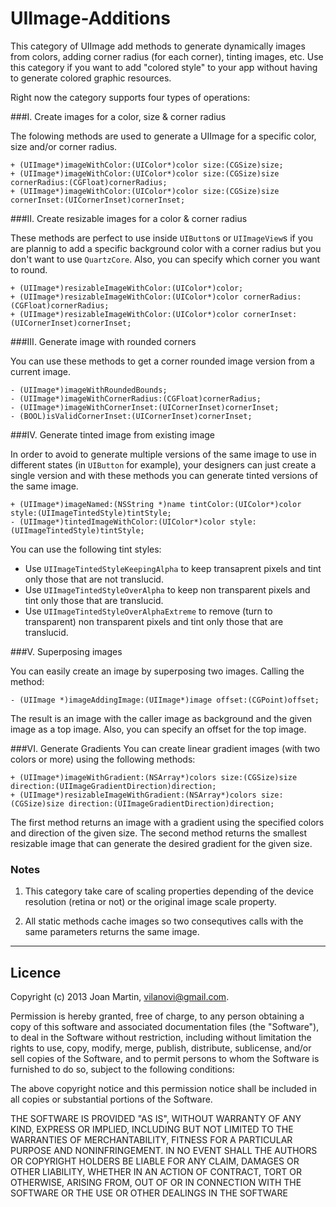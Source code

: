 UIImage-Additions
=================

This category of UIImage add methods to generate dynamically images from colors, adding corner radius (for each corner), tinting images, etc. Use this category if you want to add "colored style" to your app without having to generate colored graphic resources.

Right now the category supports four types of operations:

###I. Create images for a color, size & corner radius


The folowing methods are used to generate a UIImage for a specific color, size and/or corner radius.

  	+ (UIImage*)imageWithColor:(UIColor*)color size:(CGSize)size;
	+ (UIImage*)imageWithColor:(UIColor*)color size:(CGSize)size cornerRadius:(CGFloat)cornerRadius;
	+ (UIImage*)imageWithColor:(UIColor*)color size:(CGSize)size cornerInset:(UICornerInset)cornerInset;

###II. Create resizable images for a color & corner radius

These methods are perfect to use inside `UIButton`s or `UIImageView`s if you are plannig to add a specific background color with a corner radius but you don't want to use `QuartzCore`. Also, you can specify which corner you want to round.


	+ (UIImage*)resizableImageWithColor:(UIColor*)color;
	+ (UIImage*)resizableImageWithColor:(UIColor*)color cornerRadius:(CGFloat)cornerRadius;
	+ (UIImage*)resizableImageWithColor:(UIColor*)color cornerInset:(UICornerInset)cornerInset;
	

###III. Generate image with rounded corners

You can use these methods to get a corner rounded image version from a current image.

	- (UIImage*)imageWithRoundedBounds;
	- (UIImage*)imageWithCornerRadius:(CGFloat)cornerRadius;
	- (UIImage*)imageWithCornerInset:(UICornerInset)cornerInset;
	- (BOOL)isValidCornerInset:(UICornerInset)cornerInset;
	
###IV. Generate tinted image from existing image

In order to avoid to generate multiple versions of the same image to use in different states (in `UIButton` for example), your designers can just create a single version and with these methods you can generate tinted versions of the same image. 

	+ (UIImage*)imageNamed:(NSString *)name tintColor:(UIColor*)color style:(UIImageTintedStyle)tintStyle;
	- (UIImage*)tintedImageWithColor:(UIColor*)color style:(UIImageTintedStyle)tintStyle;
	
You can use the following tint styles:

* Use `UIImageTintedStyleKeepingAlpha` to keep transaprent pixels and tint only those that are not translucid.
* Use `UIImageTintedStyleOverAlpha` to keep non transparent pixels and tint only those that are translucid.
* Use `UIImageTintedStyleOverAlphaExtreme` to remove (turn to transparent) non transparent pixels and tint only those that are translucid.

###V. Superposing images

You can easily create an image by superposing two images. Calling the method:

	- (UIImage *)imageAddingImage:(UIImage*)image offset:(CGPoint)offset;

The result is an image with the caller image as background and the given image as a top image. Also, you can specify an offset for the top image.

###VI. Generate Gradients
You can create linear gradient images (with two colors or more) using the following methods:

	+ (UIImage*)imageWithGradient:(NSArray*)colors size:(CGSize)size direction:(UIImageGradientDirection)direction;
	+ (UIImage*)resizableImageWithGradient:(NSArray*)colors size:(CGSize)size direction:(UIImageGradientDirection)direction;

The first method returns an image with a gradient using the specified colors and direction of the given size.
The second method returns the smallest resizable image that can generate the desired gradient for the given size.


### Notes

1. This category take care of scaling properties depending of the device resolution (retina or not) or the original image scale property.

2. All static methods cache images so two consequtives calls with the same parameters returns the same image.

---
## Licence ##

Copyright (c) 2013 Joan Martin, vilanovi@gmail.com.

Permission is hereby granted, free of charge, to any person obtaining a copy of this software and associated documentation files (the "Software"), to deal in the Software without restriction, including without limitation the rights to use, copy, modify, merge, publish, distribute, sublicense, and/or sell copies of the Software, and to permit persons to whom the Software is furnished to do so, subject to the following conditions:

The above copyright notice and this permission notice shall be included in all copies or substantial portions of the Software.

THE SOFTWARE IS PROVIDED "AS IS", WITHOUT WARRANTY OF ANY KIND, EXPRESS OR IMPLIED, INCLUDING BUT NOT LIMITED TO THE WARRANTIES OF MERCHANTABILITY, FITNESS FOR A PARTICULAR PURPOSE AND NONINFRINGEMENT. IN NO EVENT SHALL THE AUTHORS OR COPYRIGHT HOLDERS BE LIABLE FOR ANY CLAIM, DAMAGES OR OTHER LIABILITY, WHETHER IN AN ACTION OF CONTRACT, TORT OR OTHERWISE, ARISING FROM, OUT OF OR IN CONNECTION WITH THE SOFTWARE OR THE USE OR OTHER DEALINGS IN THE SOFTWARE
